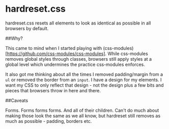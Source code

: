 hardreset.css
=============

hardreset.css resets all elements to look as identical as possible in all browsers by default. 

##Why?

This came to mind when I started playing with (css-modules)[https://github.com/css-modules/css-modules]. While css-modules removes global styles through classes, browsers still apply styles at a global level which undermines the practice css-modules enforces.

It also got me thinking about all the times I removed padding/margin from a `ul` or removed the border from an `input`. I have a design for my elements. I want my CSS to only reflect that design - not the design plus a few bits and pieces that browsers throw in here and there.

##Caveats

Forms. Forms forms forms. And all of their children. Can't do much about making those look the same as we all know, but hardreset still removes as much as possible - padding, borders etc.
